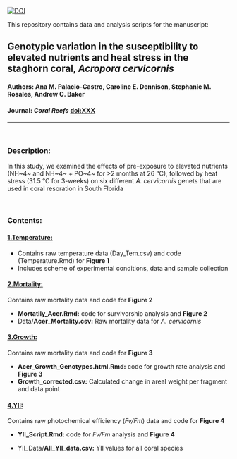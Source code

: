 [![DOI](https://zenodo.org/badge/doi/10.5281/zenodo.5041424.svg)](http://10.5281/zenodo.5041424)

This repository contains data and analysis scripts for the manuscript:

## Genotypic variation in the susceptibility to elevated nutrients and heat stress in the staghorn coral, *Acropora cervicornis*
#### **Authors**: Ana M. Palacio-Castro, Caroline E. Dennison, Stephanie M. Rosales, Andrew C. Baker
#### **Journal**: _Coral Reefs_ [doi:XXX](http://dx.doi.org/XXX)  

-----

<br>

### Description:

In this study, we examined the effects of pre-exposure to elevated nutrients (NH~4~ and NH~4~ + PO~4~ for >2 months at 26 °C), followed by heat stress (31.5 °C for 3-weeks) on  six different *A. cervicornis* genets that are used in coral resoration in South Florida

</br>

### Contents:

#### [1.Temperature:](https://rpubs.com/anampc20/Fig_1)

* Contains raw temperature data (Day_Tem.csv) and code (Temperature.Rmd) for **Figure 1**
* Includes scheme of experimental conditions, data and sample collection

#### [2.Mortality:](https://rpubs.com/anampc20/Fig_2)

Contains raw mortality data and code for **Figure 2**

* **Mortatily_Acer.Rmd:** code for survivorship analysis and **Figure 2**
* Data/**Acer_Mortality.csv:** Raw mortality data for *A. cervicornis*

#### [3.Growth:](https://rpubs.com/anampc20/MS_2022_CR_Fig_3)

Contains raw mortality data and code for **Figure 3**

* **Acer_Growth_Genotypes.html.Rmd:** code for growth rate analysis and **Figure 3**
* **Growth_corrected.csv:** Calculated change in areal weight per fragment and data point

#### [4.YII:](https://rpubs.com/anampc20/MS_2022_CR_Fig_4)

Contains raw photochemical efficiency (*Fv/Fm*) data and code for **Figure 4**

* **YII_Script.Rmd:** code for *Fv/Fm* analysis and **Figure 4**

* YII_Data/**All_YII_data.csv:** YII values for all coral species



